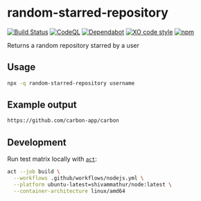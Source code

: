 # random-starred-repository

[![Build Status](https://github.com/vintagesucks/random-starred-repository/workflows/Build/badge.svg)](https://github.com/vintagesucks/random-starred-repository/actions) [![CodeQL](https://github.com/vintagesucks/random-starred-repository/actions/workflows/codeql-analysis.yml/badge.svg)](https://github.com/vintagesucks/random-starred-repository/actions/workflows/codeql-analysis.yml) [![Dependabot](https://badgen.net/badge/Dependabot/enabled/green?icon=dependabot)](https://dependabot.com/) [![XO code style](https://img.shields.io/badge/code_style-XO-5ed9c7.svg)](https://github.com/xojs/xo) [![npm](https://img.shields.io/npm/v/random-starred-repository)](https://www.npmjs.com/package/random-starred-repository)

Returns a random repository starred by a user

## Usage
```sh
npx -q random-starred-repository username
```

## Example output
```sh
https://github.com/carbon-app/carbon
```

## Development
Run test matrix locally with [`act`](https://github.com/nektos/act):
```sh
act --job build \
  --workflows .github/workflows/nodejs.yml \
  --platform ubuntu-latest=shivammathur/node:latest \
  --container-architecture linux/amd64
```